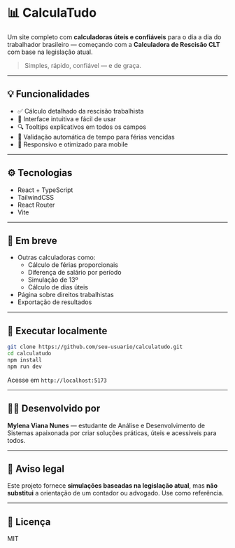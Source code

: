 # 📊 CalculaTudo

Um site completo com **calculadoras úteis e confiáveis** para o dia a dia do trabalhador brasileiro — começando com a **Calculadora de Rescisão CLT** com base na legislação atual.

> Simples, rápido, confiável — e de graça.

---

## 💡 Funcionalidades

- ✅ Cálculo detalhado da rescisão trabalhista
- 🧠 Interface intuitiva e fácil de usar
- 🔍 Tooltips explicativos em todos os campos
- 📅 Validação automática de tempo para férias vencidas
- 📱 Responsivo e otimizado para mobile

---

## ⚙️ Tecnologias

- React + TypeScript
- TailwindCSS
- React Router
- Vite

---

## 🧪 Em breve

- Outras calculadoras como:
  - Cálculo de férias proporcionais
  - Diferença de salário por período
  - Simulação de 13º
  - Cálculo de dias úteis
- Página sobre direitos trabalhistas
- Exportação de resultados

---

## 🚀 Executar localmente

```bash
git clone https://github.com/seu-usuario/calculatudo.git
cd calculatudo
npm install
npm run dev
```

Acesse em `http://localhost:5173`

---

## 🙋‍♀️ Desenvolvido por

**Mylena Viana Nunes** — estudante de Análise e Desenvolvimento de Sistemas apaixonada por criar soluções práticas, úteis e acessíveis para todos.

---

## 📌 Aviso legal

Este projeto fornece **simulações baseadas na legislação atual**, mas **não substitui** a orientação de um contador ou advogado. Use como referência.

---

## 📄 Licença

MIT
